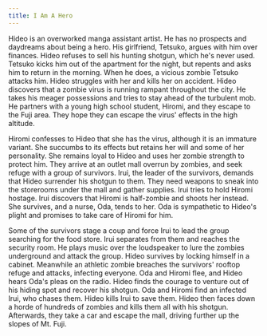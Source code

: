 ```yaml
---
title: I Am A Hero
---
```


Hideo is an overworked manga assistant artist. He has no prospects and daydreams
about being a hero. His girlfriend, Tetsuko, argues with him over finances.
Hideo refuses to sell his hunting shotgun, which he's never used. Tetsuko kicks
him out of the apartment for the night, but repents and asks him to return in
the morning. When he does, a vicious zombie Tetsuko attacks him. Hideo struggles
with her and kills her on accident. Hideo discovers that a zombie virus is
running rampant throughout the city. He takes his meager possessions and tries
to stay ahead of the turbulent mob. He partners with a young high school
student, Hiromi, and they escape to the Fuji area. They hope they can escape the
virus' effects in the high altitude.

Hiromi confesses to Hideo that she has the virus, although it is an immature
variant. She succumbs to its effects but retains her will and some of her
personality. She remains loyal to Hideo and uses her zombie strength to protect
him. They arrive at an outlet mall overrun by zombies, and seek refuge with a
group of survivors. Irui, the leader of the survivors, demands that Hideo
surrender his shotgun to them. They need weapons to sneak into the storerooms
under the mall and gather supplies. Irui tries to hold Hiromi hostage. Irui
discovers that Hiromi is half-zombie and shoots her instead. She survives, and a
nurse, Oda, tends to her. Oda is sympathetic to Hideo's plight and promises to
take care of Hiromi for him.

Some of the survivors stage a coup and force Irui to lead the group searching
for the food store. Irui separates from them and reaches the security room. He
plays music over the loudspeaker to lure the zombies underground and attack the
group. Hideo survives by locking himself in a cabinet. Meanwhile an athletic
zombie breaches the survivors' rooftop refuge and attacks, infecting everyone.
Oda and Hiromi flee, and Hideo hears Oda's pleas on the radio. Hideo finds the
courage to venture out of his hiding spot and recover his shotgun. Oda and
Hiromi find an infected Irui, who chases them. Hideo kills Irui to save them.
Hideo then faces down a horde of hundreds of zombies and kills them all with his
shotgun. Afterwards, they take a car and escape the mall, driving further up the
slopes of Mt. Fuji.
